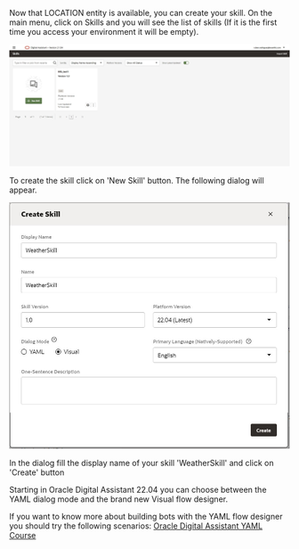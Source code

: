 Now that LOCATION entity is available, you can create your skill.
On the main menu, click on Skills and you will see the list of skills (If it is the first time you access your environment it will be empty).

![Oracle Digital Assistant skills dashboard](assets/skills-dashboard.jpg)

To create the skill click on 'New Skill' button. The following dialog will appear.

![Oracle Digital Assistant create skill](assets/skill-creation-dialog.jpg)

In the dialog fill the display name of your skill 'WeatherSkill' and click on 'Create' button

Starting in Oracle Digital Assistant 22.04 you can choose between the YAML dialog mode and the brand new Visual flow designer.

If you want to know more about building bots with the YAML flow designer you should try the following scenarios: 
[Oracle Digital Assistant YAML Course](https://www.katacoda.com/rsantrod/courses/oda-course-redwood)